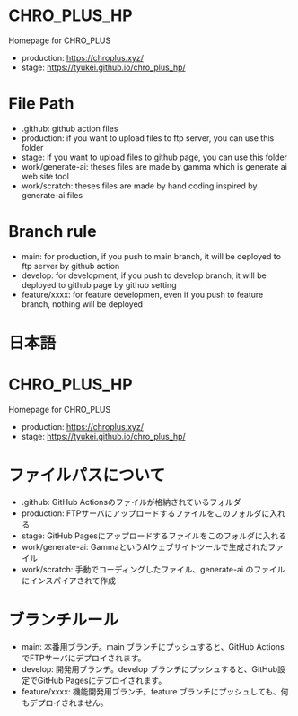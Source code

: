 # CHRO_PLUS_HP
Homepage for CHRO_PLUS
- production: https://chroplus.xyz/
- stage: https://tyukei.github.io/chro_plus_hp/

# File Path

- .github: github action files
- production: if you want to upload files to ftp server, you can use this folder
- stage: if you want to upload files to github page, you can use this folder
- work/generate-ai: theses files are made by gamma which is generate ai web site tool
- work/scratch: theses files are made by hand coding inspired by generate-ai files

# Branch rule

- main: for production, if you push to main branch, it will be deployed to ftp server by github action
- develop: for development, if you push to develop branch, it will be deployed to github page by github setting
- feature/xxxx: for feature developmen, even if you push to feature branch, nothing will be deployed




# 日本語
# CHRO_PLUS_HP
Homepage for CHRO_PLUS
- production: https://chroplus.xyz/
- stage: https://tyukei.github.io/chro_plus_hp/

# ファイルパスについて
- .github: GitHub Actionsのファイルが格納されているフォルダ
- production: FTPサーバにアップロードするファイルをこのフォルダに入れる
- stage: GitHub Pagesにアップロードするファイルをこのフォルダに入れる
- work/generate-ai: GammaというAIウェブサイトツールで生成されたファイル
- work/scratch: 手動でコーディングしたファイル、generate-ai のファイルにインスパイアされて作成

# ブランチルール

- main: 本番用ブランチ。main ブランチにプッシュすると、GitHub ActionsでFTPサーバにデプロイされます。
- develop: 開発用ブランチ。develop ブランチにプッシュすると、GitHub設定でGitHub Pagesにデプロイされます。
- feature/xxxx: 機能開発用ブランチ。feature ブランチにプッシュしても、何もデプロイされません。



